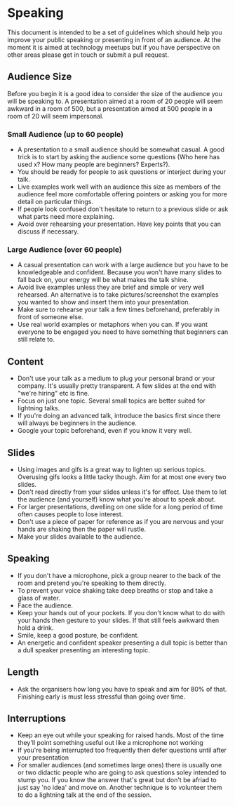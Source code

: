 # Speaking

This document is intended to be a set of guidelines which should help you improve your public speaking or presenting in front of an audience. At the moment it is aimed at technology meetups but if you have perspective on other areas please get in touch or submit a pull request.

## Audience Size

Before you begin it is a good idea to consider the size of the audience you will be speaking to. A presentation aimed at a room of 20 people will seem awkward in a room of 500, but a presentation aimed at 500 people in a room of 20 will seem impersonal. 

### Small Audience (up to 60 people)

* A presentation to a small audience should be somewhat casual. A good trick is to start by asking the audience some questions (Who here has used x? How many people are beginners? Experts?).
* You should be ready for people to ask questions or interject during your talk. 
* Live examples work well with an audience this size as members of the audience feel more comfortable offering pointers or asking you for more detail on particular things. 
* If people look confused don't hesitate to return to a previous slide or ask what parts need more explaining.
* Avoid over rehearsing your presentation. Have key points that you can discuss if necessary.

### Large Audience (over 60 people)

* A casual presentation can work with a large audience but you have to be knowledgeable and confident. Because you won't have many slides to fall back on, your energy will be what makes the talk shine.
* Avoid live examples unless they are brief and simple or very well rehearsed. An alternative is to take pictures/screenshot the examples you wanted to show and insert them into your presentation.
* Make sure to rehearse your talk a few times beforehand, preferably in front of someone else.
* Use real world examples or metaphors when you can. If you want everyone to be engaged you need to have something that beginners can still relate to. 

## Content

* Don't use your talk as a medium to plug your personal brand or your company. It's usually pretty transparent. A few slides at the end with "we're hiring" etc is fine.
* Focus on just one topic. Several small topics are better suited for lightning talks.
* If you're doing an advanced talk, introduce the basics first since there will always be beginners in the audience.
* Google your topic beforehand, even if you know it very well.

## Slides

* Using images and gifs is a great way to lighten up serious topics. Overusing gifs looks a little tacky though. Aim for at most one every two slides.
* Don't read directly from your slides unless it's for effect. Use them to let the audience (and yourself) know what you're about to speak about. 
* For larger presentations, dwelling on one slide for a long period of time often causes people to lose interest. 
* Don't use a piece of paper for reference as if you are nervous and your hands are shaking then the paper will rustle.
* Make your slides available to the audience.

## Speaking

* If you don't have a microphone, pick a group nearer to the back of the room and pretend you're speaking to them directly.
* To prevent your voice shaking take deep breaths or stop and take a glass of water.
* Face the audience.
* Keep your hands out of your pockets. If you don't know what to do with your hands then gesture to your slides. If that still feels awkward then hold a drink.
* Smile, keep a good posture, be confident. 
* An energetic and confident speaker presenting a dull topic is better than a dull speaker presenting an interesting topic.

## Length

* Ask the organisers how long you have to speak and aim for 80% of that. Finishing early is must less stressful than going over time.

## Interruptions

* Keep an eye out while your speaking for raised hands. Most of the time they'll point something useful out like a microphone not working
* If you're being interrupted too frequently then defer questions until after your presentation
* For smaller audiences (and sometimes large ones) there is usually one or two didactic people who are going to ask questions soley intended to stump you. If you know the answer that's great but don't be afriad to just say 'no idea' and move on. Another technique is to volunteer them to do a lightning talk at the end of the session.
